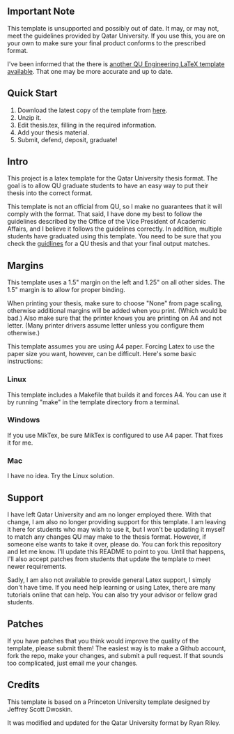 Important Note
--------------
This template is unsupported and possibly out of date.  It may, or may not, meet the guidelines provided
by Qatar University.  If you use this, you are on your own to make sure your final product conforms to
the prescribed format.

I've been informed that the there is [another QU Engineering LaTeX template available](https://github.com/Naheel-Azawy/qu-tad-template).
That one may be more accurate and up to date.

Quick Start
-----------
1. Download the latest copy of the template from [here](https://github.com/rriley/qu-thesis/archive/master.zip).
2. Unzip it.
3. Edit thesis.tex, filling in the required information.
4. Add your thesis material.
5. Submit, defend, deposit, graduate!

Intro
-----
This project is a latex template for the Qatar University thesis format.
The goal is to allow QU graduate students to have an easy way to put
their thesis into the correct format.

This template is not an official from QU, so I make no guarantees that it
will comply with the format.  That said, I have done my best to follow
the guidelines described by the Office of the Vice President of Academic
Affairs, and I believe it follows the guidelines correctly.  In addition,
multiple students have graduated using this template.
You need to be sure that you check the [guidlines](http://www.qu.edu.qa/offices/vpcao/graduates/)
for a QU thesis and that your final output matches.

Margins
-------
This template uses a 1.5" margin on the left and 1.25" on all other sides.
The 1.5" margin is to allow for proper binding.

When printing your thesis, make sure to choose "None" from page scaling,
otherwise additional margins will be added when you print.  (Which would be
bad.)  Also make sure that the printer knows you are printing on A4 and not
letter.  (Many printer drivers assume letter unless you configure them 
otherwise.)

This template assumes you are using A4 paper.  Forcing Latex to use the paper size
you want, however, can be difficult.  Here's some basic instructions:

### Linux
This template includes a Makefile that builds it and forces A4.  You can use
it by running "make" in the template directory from a terminal.

### Windows
If you use MikTex, be sure MikTex is configured to use A4 paper.  That fixes it for me.

### Mac
I have no idea.  Try the Linux solution.

Support
-------
I have left Qatar University and am no longer employed there.  With that change, I am
also no longer providing support for this template.  I am leaving it here for students
who may wish to use it, but I won't be updating it myself to match any changes QU
may make to the thesis format.  However, if someone else wants to take it over, please
do.  You can fork this repository and let me know.  I'll update this README to point
to you. Until that happens, I'll also accept patches from students that update the
template to meet newer requirements.

Sadly, I am also not available to provide general Latex support, I simply don't have
time. If you need help learning or using Latex, there are many tutorials online
that can help.  You can also try your advisor or fellow grad students.

Patches
-------
If you have patches that you think would improve the quality of the template, please
submit them!  The easiest way is to make a Github account, fork the repo, make your
changes, and submit a pull request.  If that sounds too complicated, just email me
your changes.

Credits
-------
This template is based on a Princeton University template designed by Jeffrey Scott Dwoskin.

It was modified and updated for the Qatar University format by Ryan Riley.
